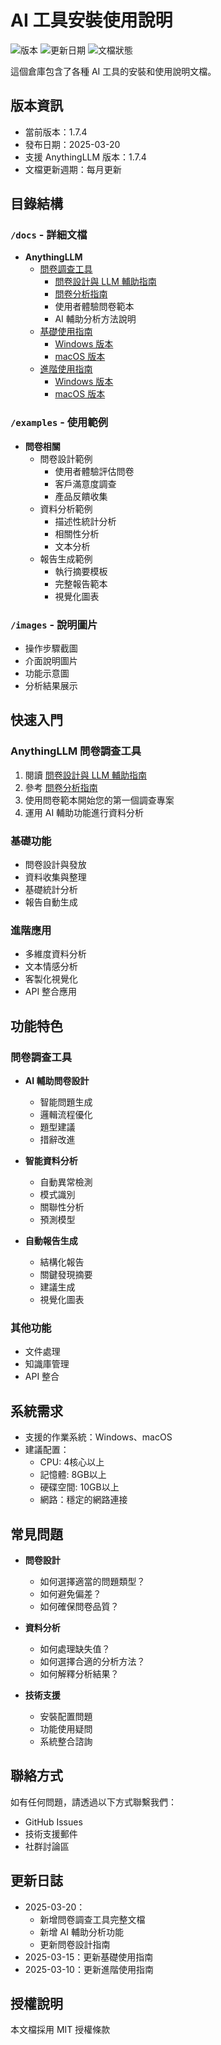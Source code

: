 # AI 工具安裝使用說明

![版本](https://img.shields.io/badge/版本-1.7.4-blue)
![更新日期](https://img.shields.io/badge/更新日期-2025--03--20-green)
![文檔狀態](https://img.shields.io/badge/文檔狀態-最新-success)

這個倉庫包含了各種 AI 工具的安裝和使用說明文檔。

## 版本資訊
- 當前版本：1.7.4
- 發布日期：2025-03-20
- 支援 AnythingLLM 版本：1.7.4
- 文檔更新週期：每月更新

## 目錄結構

### `/docs` - 詳細文檔
- **AnythingLLM**
  - [問卷調查工具](/docs/anythingllm/survey/README.md)
    - [問卷設計與 LLM 輔助指南](/docs/survey_guide_with_llm.md)
    - [問卷分析指南](/docs/survey_analysis_guide.md)
    - 使用者體驗問卷範本
    - AI 輔助分析方法說明
  - [基礎使用指南](/docs/anythingllm/basic)
    - [Windows 版本](/docs/anythingllm/basic/windows/README.md)
    - [macOS 版本](/docs/anythingllm/basic/macos/README.md)
  - [進階使用指南](/docs/anythingllm/advanced)
    - [Windows 版本](/docs/anythingllm/advanced/windows/README.md)
    - [macOS 版本](/docs/anythingllm/advanced/macos/README.md)

### `/examples` - 使用範例
- **問卷相關**
  - 問卷設計範例
    - 使用者體驗評估問卷
    - 客戶滿意度調查
    - 產品反饋收集
  - 資料分析範例
    - 描述性統計分析
    - 相關性分析
    - 文本分析
  - 報告生成範例
    - 執行摘要模板
    - 完整報告範本
    - 視覺化圖表

### `/images` - 說明圖片
- 操作步驟截圖
- 介面說明圖片
- 功能示意圖
- 分析結果展示

## 快速入門

### AnythingLLM 問卷調查工具
1. 閱讀 [問卷設計與 LLM 輔助指南](/docs/survey_guide_with_llm.md)
2. 參考 [問卷分析指南](/docs/survey_analysis_guide.md)
3. 使用問卷範本開始您的第一個調查專案
4. 運用 AI 輔助功能進行資料分析

### 基礎功能
- 問卷設計與發放
- 資料收集與整理
- 基礎統計分析
- 報告自動生成

### 進階應用
- 多維度資料分析
- 文本情感分析
- 客製化視覺化
- API 整合應用

## 功能特色

### 問卷調查工具
- **AI 輔助問卷設計**
  - 智能問題生成
  - 邏輯流程優化
  - 題型建議
  - 措辭改進

- **智能資料分析**
  - 自動異常檢測
  - 模式識別
  - 關聯性分析
  - 預測模型

- **自動報告生成**
  - 結構化報告
  - 關鍵發現摘要
  - 建議生成
  - 視覺化圖表

### 其他功能
- 文件處理
- 知識庫管理
- API 整合

## 系統需求
- 支援的作業系統：Windows、macOS
- 建議配置：
  - CPU: 4核心以上
  - 記憶體: 8GB以上
  - 硬碟空間: 10GB以上
  - 網路：穩定的網路連接

## 常見問題
- **問卷設計**
  - 如何選擇適當的問題類型？
  - 如何避免偏差？
  - 如何確保問卷品質？

- **資料分析**
  - 如何處理缺失值？
  - 如何選擇合適的分析方法？
  - 如何解釋分析結果？

- **技術支援**
  - 安裝配置問題
  - 功能使用疑問
  - 系統整合諮詢

## 聯絡方式

如有任何問題，請透過以下方式聯繫我們：
- GitHub Issues
- 技術支援郵件
- 社群討論區

## 更新日誌
- 2025-03-20：
  - 新增問卷調查工具完整文檔
  - 新增 AI 輔助分析功能
  - 更新問卷設計指南
- 2025-03-15：更新基礎使用指南
- 2025-03-10：更新進階使用指南

## 授權說明
本文檔採用 MIT 授權條款 